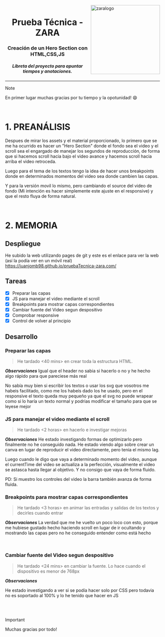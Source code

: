 <img height="225" alt="zaralogo" src="https://media.licdn.com/dms/image/C4D0BAQFoeTCCNjCqzw/company-logo_200_200/0/1630511390825?e=1709769600&v=beta&t=N4NOMGsWSKsBKtnuQTzFq_7_mf7eoZZftoa6gx-LIrw" align="right">
<div align="center">
  <h1>Prueba Técnica - ZARA</h1>
  <h3>Creación de un Hero Section con HTML,CSS,JS</h3>
  <h5><i>Libreta del proyecto para apuntar tiempos y anotaciones.</i></h5>
</div>
 
 ---

> [!NOTE]
> En primer lugar muchas gracias por tu tiempo y la opotunidad! :smile:

<br>


# 1. PREANÁLISIS
Despues de mirar los assets y el material proporcionado, lo primero que se me ha ocurrido es hacer un "Hero Section" donde el fondo sea el video y el scroll sea el engargado de manejar los segundos de reproducción, de forma que si hacemos scroll hacia bajo el video avance y hacemos scroll hacia arriba el video retroceda.

Luego para el tema de los textos tengo la idea de hacer unos breakpoints donde en determinados momentos del video sea donde cambien las capas.

Y para la versión movil lo mismo, pero cambiando el source del video de fondo (Mi intención es hacer simplemente este ajuste en el responsive) y que el resto fluya de forma natural.

<br>

# 2. MEMORIA
## Despliegue
He subido la web utilizando pages de git y este es el enlace para ver la web (así la podía ver en un móvil real)
https://juanjomb98.github.io/pruebaTecnica-zara.com/

## Tareas
- [x] Preparar las capas
- [x] JS para manejar el video mediante el scroll
- [x] Breakpoints para mostrar capas correspondientes
- [x] Cambiar fuente del Video segun despositivo
- [x] Comprobar responsive
- [x] Control de volver al principio

## Desarrollo

### Preparar las capas
> He tardado <40 mins> en crear toda la estructura HTML.

**_Observaciones_**
Igual que el header no sabia si hacerlo o no y he hecho algo rápido para que pareciese más real

No sabía muy bien si escribir los textos o usar los svg que vosotros me habeis facilitado, como me los habeís dado los he usado, pero en el responsive el texto queda muy pequeño ya que el svg no puede wrapear como si lo haría un texto normal y podrias modificar el tamaño para que se leyese mejor
<br>

### JS para manejar el video mediante el scroll
>He tardado <2 horas> en hacerlo e investigar mejoras 

**_Observaciones_**
He estado investigando formas de optimizarlo pero finalmente no he conseguido nada. He estado viendo algo sobre crear un canva en lugar de reproducir el video directamente, pero tenia el mismo lag.

Luego cuando le digo que vaya a determinado momento del video, aunque el currentTime del video se actualiza a la perfección, visualmente el video se astasca hasta llegar al objetivo. Y no consigo que vaya de forma fluido. 

PD: Si muestro los controles del video la barra también avanza de forma fluida.
<br>

### Breakpoints para mostrar capas correspondientes
>He tardado <3 horas> en animar las entradas y salidas de los textos y decirles cuando entrar

**_Observaciones_**
La verdad que me he vuelto un poco loco con esto, porque me hubiese gustado hecho haciendo scroll en lugar de ir ocultando y mostrando las capas pero no he conseguido entender como está hecho

<br>

### Cambiar fuente del Video segun despositivo
>He tardado <24 mins> en cambiar la fuente. Lo hace cuando el dispositivo es menor de 768px

**_Observaciones_**

He estado investigando a ver si se podía hacer solo por CSS pero todavia no es soportado al 100% y lo he tenido que hacer en JS

<br>
<br>

> [!Important]
> Muchas gracias por todo!
